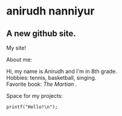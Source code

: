 # anirudh nanniyur
## A new github site.

My site!

About me:

Hi, my name is Anirudh and I'm in 8th grade.  
Hobbies: tennis, basketball, singing.  
Favorite book: _The Martian_ .


Space for my projects:
  
    printf("Hello!\n");
    

  









